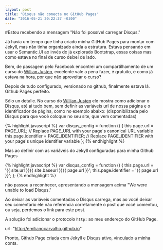 ```yaml
---
layout: post
title: "Disqus não conecta no GitHub Pages"
date: "2016-05-21 20:22:37 -0300"
---
```


#Estou recebendo a mensagem "Não foi possível carregar Disqus."

Já havia um tempo que tinha criado minha GitHub Pages para montar com Jekyll, mas não tinha organizado ainda a estrutura. Estava pensando em usar o Semantic.UI ao invés do já explorado Bootstrap, essas coisas mas como estava no final de curso deixei de lado.

Bem, de passagem pelo Facebook encontrei um compartilhamento de um curso do [Willian Justen][1], excelente vale a pena fazer, é gratuito, e como já estava na hora, por que não aproveitar o curso?

Depois de tudo configurado, versionado no github, finalmente estava lá. Github Pages perfeito.

Sólo un detalle. No curso do [Willian Justen][1] ele mostra como adicionar o Disqus, até aí tudo bem, sem definir as variáveis url de nossa página e o identificador de página, como no exemplo abaixo: (disponibilizada pelo Disqus para que você coloque no seu site, que vem comentadas)

{% highlight javascript %}
var disqus_config = function () {
  this.page.url = PAGE_URL; // Replace PAGE_URL with your page's canonical URL variable
  this.page.identifier = PAGE_IDENTIFIER; // Replace PAGE_IDENTIFIER with your page's unique identifier variable
};
{% endhighlight %}

Mas ao definir com as variáveis do Jekyll configuradas para minha Github Pages

{% highlight javascript %}
var disqus_config = function () {
  this.page.url = '{{ site.url }}{{ site.baseurl }}{{ page.url }}';
  this.page.identifier = '{{ page.url }}';
};
{% endhighlight %}

não passou a reconhecer, apresentando a mensagem acima "We were unable to load Disqus."

Ao deixar as variáveis comentadas o Disqus carrega, mas ao você deixar seu comentário ele não referencia corretamente o post que você comentou, ou seja, perdemos o link para este post.

A solução foi adicionar o protocolo `http:` ao meu endereço do GitHub Page.

url: "http://emilianocarvalho.github.io"

Pronto, Github Page criada com Jekyll e Disqus ativo, vinculado a minha conta.


[1]: http://willianjusten.teachable.com/courses/criando-sites-estaticos-com-jekyll        "Willian Justen"
